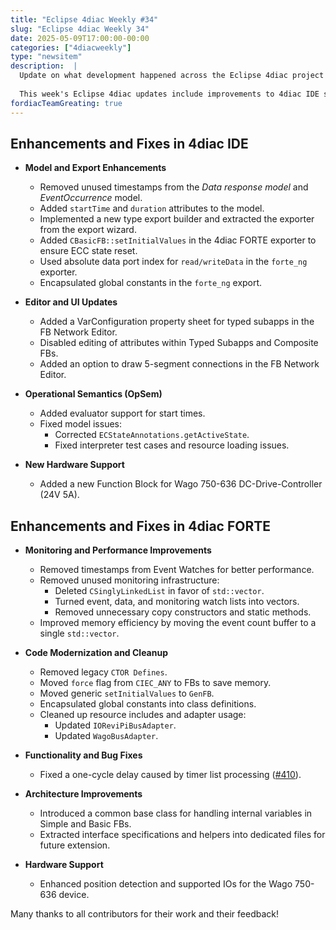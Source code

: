 ```yaml
---
title: "Eclipse 4diac Weekly #34"
slug: "Eclipse 4diac Weekly 34"
date: 2025-05-09T17:00:00-00:00
categories: ["4diacweekly"]
type: "newsitem"
description:  |
  Update on what development happened across the Eclipse 4diac project in the week from May 2 to May 9, 2025.
  
  This week's Eclipse 4diac updates include improvements to 4diac IDE such as enhanced type export, improved UI for function block networks, and better support for modeling timing information. Meanwhile, 4diac FORTE benefits from significant modernization and performance optimizations, including memory-efficient data structures, simplified code architecture, and improved support for hardware devices.
fordiacTeamGreating: true
---
```



## Enhancements and Fixes in 4diac IDE

- **Model and Export Enhancements**
  - Removed unused timestamps from the *Data response model* and *EventOccurrence* model.
  - Added `startTime` and `duration` attributes to the model.
  - Implemented a new type export builder and extracted the exporter from the export wizard.
  - Added `CBasicFB::setInitialValues` in the 4diac FORTE exporter to ensure ECC state reset.
  - Used absolute data port index for `read/writeData` in the `forte_ng` exporter.
  - Encapsulated global constants in the `forte_ng` export.

- **Editor and UI Updates**
  - Added a VarConfiguration property sheet for typed subapps in the FB Network Editor.
  - Disabled editing of attributes within Typed Subapps and Composite FBs.
  - Added an option to draw 5-segment connections in the FB Network Editor.

- **Operational Semantics (OpSem)**
  - Added evaluator support for start times.
  - Fixed model issues:
    - Corrected `ECStateAnnotations.getActiveState`.
    - Fixed interpreter test cases and resource loading issues.

- **New Hardware Support**
  - Added a new Function Block for Wago 750-636 DC-Drive-Controller (24V 5A).


## Enhancements and Fixes in 4diac FORTE

- **Monitoring and Performance Improvements**
  - Removed timestamps from Event Watches for better performance.
  - Removed unused monitoring infrastructure:
    - Deleted `CSinglyLinkedList` in favor of `std::vector`.
    - Turned event, data, and monitoring watch lists into vectors.
    - Removed unnecessary copy constructors and static methods.
  - Improved memory efficiency by moving the event count buffer to a single `std::vector`.

- **Code Modernization and Cleanup**
  - Removed legacy `CTOR Defines`.
  - Moved `force` flag from `CIEC_ANY` to FBs to save memory.
  - Moved generic `setInitialValues` to `GenFB`.
  - Encapsulated global constants into class definitions.
  - Cleaned up resource includes and adapter usage:
    - Updated `IOReviPiBusAdapter`.
    - Updated `WagoBusAdapter`.

- **Functionality and Bug Fixes**
  - Fixed a one-cycle delay caused by timer list processing ([#410](https://github.com/eclipse-4diac/4diac-forte/issues/410)).

- **Architecture Improvements**
  - Introduced a common base class for handling internal variables in Simple and Basic FBs.
  - Extracted interface specifications and helpers into dedicated files for future extension.

- **Hardware Support**
  - Enhanced position detection and supported IOs for the Wago 750-636 device.


Many thanks to all contributors for their work and their feedback!
